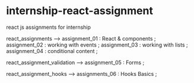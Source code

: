 # internship-react-assignment
react js assignments for internship

react_assignments --> assignment_01 : React & components ;
                      assignment_02 : working with events ;
                      assignment_03 : working with lists ;
                      assignment_04 : conditional content ;      


react_assignment_validation --> assignment_05 : Forms ;

react_assignment_hooks --> assignments_06 : Hooks Basics ;
